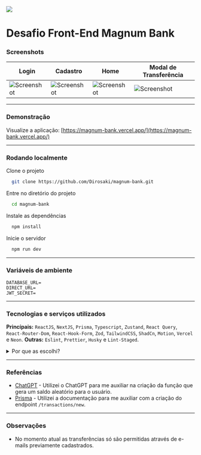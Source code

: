 <img src="https://imgur.com/klM8zaK.png"/>

# Desafio Front-End Magnum Bank

### Screenshots

| Login                                        | Cadastro                                     | Home                                         | Modal de Transferência                       |
| -------------------------------------------- | -------------------------------------------- | -------------------------------------------- | -------------------------------------------- |
| ![Screenshot](https://imgur.com/4So0BNJ.png) | ![Screenshot](https://imgur.com/pir5B3s.png) | ![Screenshot](https://imgur.com/2TNqOOv.png) | ![Screenshot](https://imgur.com/mFbGahI.png) |

---

### Demonstração

Visualize a aplicação:
[https://magnum-bank.vercel.app/](https://magnum-bank.vercel.app/)

---

### Rodando localmente

Clone o projeto

```bash
  git clone https://github.com/Dirosaki/magnum-bank.git
```

Entre no diretório do projeto

```bash
  cd magnum-bank
```

Instale as dependências

```bash
  npm install
```

Inicie o servidor

```bash
  npm run dev
```

---

### Variáveis de ambiente

```
DATABASE_URL=
DIRECT_URL=
JWT_SECRET=
```

---

### Tecnologias e serviços utilizados

**Princípais:** `ReactJS`, `NextJS`, `Prisma`, `Typescript`, `Zustand`, `React Query`, `React-Router-Dom`, `React-Hook-Form`, `Zod`, `TailwindCSS`, `ShadCn`, `Motion`, `Vercel` e `Neon`.
**Outras:** `Eslint`, `Prettier`, `Husky` e `Lint-Staged`.

<details>
<summary>Por que as escolhi?</summary>

- `NextJS`: Como precisava de um fluxo de autenticação JWT, decidi usar o NextJS para poder criar, e acabei criando o back-end das transações também, além de aprender um pouco sobre o Next 15 que ainda não tinha utilizado.

- `Zustand`: Ele é bem leve e bem performático, nessa aplicação lidei com poucos estados, utilizei ele mais para gerenciar o saldo do usuário e os modais.

- `React Query`: Utilizei essa biblioteca para lidar com o gerenciamento de estados assíncronos, tem muitas outras ferramentas dessa biblioteca que faltou utilizar para aprimorar ainda mais essa aplicação.

- `react-hook-form`: Sintaxe mais simples, mais performático e o `formik` caiu no esquecimento.

- `tailwindCSS`: Quando se fala de produtividade acho que esta biblioteca se sobressai muito em relação ao `styled-components`, apesar de ter mais experiência com styled-components, estou optando por tailwindCSS em todos os projetos novos.

- `react-router-dom`: Quando se fala de roteamento definitivamente essa é a biblioteca mais utilizada e com maior comunidade, além de me sentir totalmente confortável com ela.

</details>

---

### Referências

- [ChatGPT](https://chat.openai.com/) - Utilizei o ChatGPT para me auxiliar na criação da função que gera um saldo aleatório para o usuário.
- [Prisma](https://www.prisma.io/docs) - Utilizei a documentação para me auxiliar com a criação do endpoint `/transactions/new`.

---

### Observações

- No momento atual as transferências só são permitidas através de e-mails previamente cadastrados.
